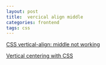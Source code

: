 ```yaml
---
layout: post
title:  vercical align middle
categories: frontend
tags: css
---
```


[CSS vertical-align: middle not working](http://stackoverflow.com/questions/16629561/css-vertical-align-middle-not-working)

[Vertical centering with CSS](http://blog.themeforest.net/tutorials/vertical-centering-with-css/)